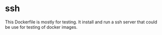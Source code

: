 ssh
=========

This Dockerfile is mostly for testing. It install and run a ssh server that could be use for testing of docker images. 
